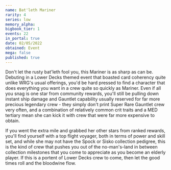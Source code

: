 ```yaml
---
name: Bat'leth Mariner
rarity: 4
series: low
memory_alpha:
bigbook_tier: 1
events: 22
in_portal: true
date: 02/05/2022
obtained: Event
mega: false
published: true
---
```


Don't let the rusty bat'leth fool you, this Mariner is as sharp as can be. Debuting in a Lower Decks themed event that boasted card coherency quite unlike WRG's usual offerings, you'd be hard pressed to find a character that does everything you want in a crew quite so quickly as Mariner. Even if all you snag is one star from community rewards, you'll still be pulling down instant ship damage and Gauntlet capability usually reserved for far more precious legendary crew - they simply don't print Super Rare Gauntlet crew very often, and a combination of relatively common crit traits and a MED tertiary mean she can kick it with crew that were far more expensive to obtain.

If you went the extra mile and grabbed her other stars from ranked rewards, you'll find yourself with a top flight voyager, both in terms of power and skill set, and while she may not have the Spock or Sisko collection pedigree, this is the kind of crew that pushes you out of the no-man's-land in between collection milestones that you come to appreciate as you become an elderly player. If this is a portent of Lower Decks crew to come, then let the good times roll and the bloodwine flow.
